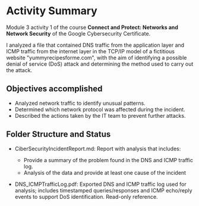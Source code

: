 # Activity Summary 

Module 3 activity 1 of the course **Connect and Protect: Networks and Network Security** of the Google Cybersecurity Certificate.

I analyzed a file that contained DNS traffic from the application layer and ICMP traffic from the internet layer in the TCP/IP model of a fictitious website "yummyrecipesforme.com", with the aim of identifying a possible denial of service (DoS) attack and determining the method used to carry out the attack.

## Objectives accomplished

- Analyzed network traffic to identify unusual patterns.
- Determined which network protocol was affected during the incident.
- Described the actions taken by the IT team to prevent further attacks.


## Folder Structure and Status

- CiberSecurityIncidentReport.md: Report with analysis that includes:
    - Provide a summary of the problem found in the DNS and ICMP traffic log.
    - Analysis of the data and provide at least one cause of the incident
    
- DNS_ICMPTrafficLog.pdf: Exported DNS and ICMP traffic log used for analysis; includes timestamped queries/responses and ICMP echo/reply events to support DoS identification. Read-only reference.
